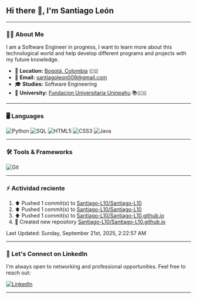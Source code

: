 ## Hi there 👋, I'm Santiago León

---

### 🧑‍💻 **About Me**

I am a Software Engineer in progress, I want to learn more about this technological world and help develop different programs and projects with my future knowledge.

- 📍 **Location:** <a href="https://www.google.com/maps/search/bogot%C3%A1/@4.6486259,-74.2478946,11z" target="_blank">Bogotá, Colombia</a> 🇨🇴  
- 📧 **Email:** [santiagoleon009@gmail.com](mailto:santiagoleon009@gmail.com) 
- 🎓 **Studies:** Software Engineering
- 🏫 **University:** [Fundacion Universitaria Uninpahu](https://uninpahu.edu.co/) 📚🇨🇴 

---

### 🖥️ **Languages**
![Python](https://img.shields.io/badge/Python-3776AB?style=for-the-badge&logo=python&logoColor=white)
![SQL](https://img.shields.io/badge/SQL-316192?style=for-the-badge&logo=postgresql&logoColor=white)
![HTML5](https://img.shields.io/badge/HTML5-E34F26?style=for-the-badge&logo=html5&logoColor=white)
![CSS3](https://img.shields.io/badge/CSS3-1572B6?style=for-the-badge&logo=css3&logoColor=white)
![Java](https://img.shields.io/badge/Java-ED8B00?style=for-the-badge&logo=openjdk&logoColor=white)

---

### 🛠️ **Tools & Frameworks**
![Git](https://img.shields.io/badge/Git-F05032?style=for-the-badge&logo=git&logoColor=white)

---

### :zap: Actividad reciente
<!--RECENT_ACTIVITY:start-->
1. ⬆️ Pushed 1 commit(s) to [Santiago-L10/Santiago-L10](https://github.com/Santiago-L10/Santiago-L10)<br>
2. ⬆️ Pushed 1 commit(s) to [Santiago-L10/Santiago-L10](https://github.com/Santiago-L10/Santiago-L10)<br>
3. ⬆️ Pushed 1 commit(s) to [Santiago-L10/Santiago-L10.github.io](https://github.com/Santiago-L10/Santiago-L10.github.io)<br>
4. 📔 Created new repository [Santiago-L10/Santiago-L10.github.io](https://github.com/Santiago-L10/Santiago-L10.github.io)<br>
<!--RECENT_ACTIVITY:end-->
<!--RECENT_ACTIVITY:last_update-->
Last Updated: Sunday, September 21st, 2025, 2:22:57 AM
<!--RECENT_ACTIVITY:last_update_end-->

---

### 📇 Let's Connect on LinkedIn

I'm always open to networking and professional opportunities. Feel free to reach out:

[![LinkedIn](https://img.shields.io/badge/LinkedIn-0077B5?style=for-the-badge&logo=linkedin&logoColor=white)](https://www.linkedin.com/in/santiago-le%C3%B3n-cadena-153514255/)

---
